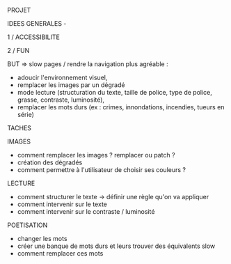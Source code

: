 PROJET

IDEES GENERALES - 

1 / ACCESSIBILITE

2 / FUN

BUT => slow pages / rendre la navigation plus agréable : 
- adoucir l'environnement visuel, 
- remplacer les images par un dégradé
- mode lecture (structuration du texte, taille de police, type de police, grasse, contraste, luminosité), 
- remplacer les mots durs (ex : crimes, innondations, incendies, tueurs en série)

TACHES 

IMAGES
- comment remplacer les images ? remplacer ou patch ?
- création des dégradés
- comment permettre à l'utilisateur de choisir ses couleurs ?

LECTURE
- comment structurer le texte -> définir une règle qu'on va appliquer
- comment intervenir sur le texte
- comment intervenir sur le contraste / luminosité

POETISATION
- changer les mots
- créer une banque de mots durs et leurs trouver des équivalents slow
- comment remplacer ces mots 
